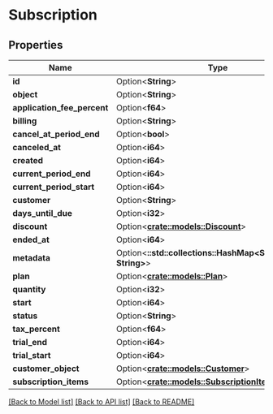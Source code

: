 # Subscription

## Properties

Name | Type | Description | Notes
------------ | ------------- | ------------- | -------------
**id** | Option<**String**> |  | [optional]
**object** | Option<**String**> |  | [optional]
**application_fee_percent** | Option<**f64**> |  | [optional]
**billing** | Option<**String**> |  | [optional]
**cancel_at_period_end** | Option<**bool**> |  | [optional]
**canceled_at** | Option<**i64**> |  | [optional]
**created** | Option<**i64**> |  | [optional]
**current_period_end** | Option<**i64**> |  | [optional]
**current_period_start** | Option<**i64**> |  | [optional]
**customer** | Option<**String**> |  | [optional]
**days_until_due** | Option<**i32**> |  | [optional]
**discount** | Option<[**crate::models::Discount**](Discount.md)> |  | [optional]
**ended_at** | Option<**i64**> |  | [optional]
**metadata** | Option<**::std::collections::HashMap<String, String>**> |  | [optional]
**plan** | Option<[**crate::models::Plan**](Plan.md)> |  | [optional]
**quantity** | Option<**i32**> |  | [optional]
**start** | Option<**i64**> |  | [optional]
**status** | Option<**String**> |  | [optional]
**tax_percent** | Option<**f64**> |  | [optional]
**trial_end** | Option<**i64**> |  | [optional]
**trial_start** | Option<**i64**> |  | [optional]
**customer_object** | Option<[**crate::models::Customer**](Customer.md)> |  | [optional]
**subscription_items** | Option<[**crate::models::SubscriptionItemCollection**](SubscriptionItemCollection.md)> |  | [optional]

[[Back to Model list]](../README.md#documentation-for-models) [[Back to API list]](../README.md#documentation-for-api-endpoints) [[Back to README]](../README.md)


